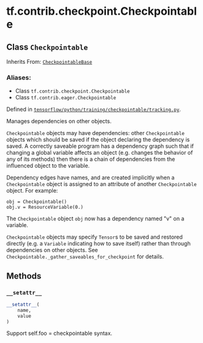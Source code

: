 <div itemscope itemtype="http://developers.google.com/ReferenceObject">
<meta itemprop="name" content="tf.contrib.checkpoint.Checkpointable" />
<meta itemprop="path" content="Stable" />
<meta itemprop="property" content="__setattr__"/>
</div>

# tf.contrib.checkpoint.Checkpointable

## Class `Checkpointable`

Inherits From: [`CheckpointableBase`](../../../tf/contrib/checkpoint/CheckpointableBase.md)

### Aliases:

* Class `tf.contrib.checkpoint.Checkpointable`
* Class `tf.contrib.eager.Checkpointable`



Defined in [`tensorflow/python/training/checkpointable/tracking.py`](/code/stable/tensorflow/python/training/checkpointable/tracking.py).

Manages dependencies on other objects.

`Checkpointable` objects may have dependencies: other `Checkpointable` objects
which should be saved if the object declaring the dependency is saved. A
correctly saveable program has a dependency graph such that if changing a
global variable affects an object (e.g. changes the behavior of any of its
methods) then there is a chain of dependencies from the influenced object to
the variable.

Dependency edges have names, and are created implicitly when a
`Checkpointable` object is assigned to an attribute of another
`Checkpointable` object. For example:

```
obj = Checkpointable()
obj.v = ResourceVariable(0.)
```

The `Checkpointable` object `obj` now has a dependency named "v" on a
variable.

`Checkpointable` objects may specify `Tensor`s to be saved and restored
directly (e.g. a `Variable` indicating how to save itself) rather than through
dependencies on other objects. See
`Checkpointable._gather_saveables_for_checkpoint` for details.

## Methods

<h3 id="__setattr__"><code>__setattr__</code></h3>

``` python
__setattr__(
    name,
    value
)
```

Support self.foo = checkpointable syntax.



